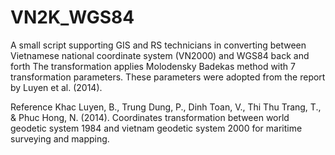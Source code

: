 # VN2K_WGS84
A small script supporting GIS and RS technicians in converting between Vietnamese national coordinate system (VN2000) and WGS84 back and forth
The transformation applies Molodensky Badekas method with 7 transformation parameters. These parameters were adopted from the report by Luyen et al. (2014).


Reference
Khac Luyen, B., Trung Dung, P., Dinh Toan, V., Thi Thu Trang, T., & Phuc Hong, N. (2014). Coordinates transformation between world geodetic system 1984 and vietnam geodetic system 2000 for maritime surveying and mapping.
